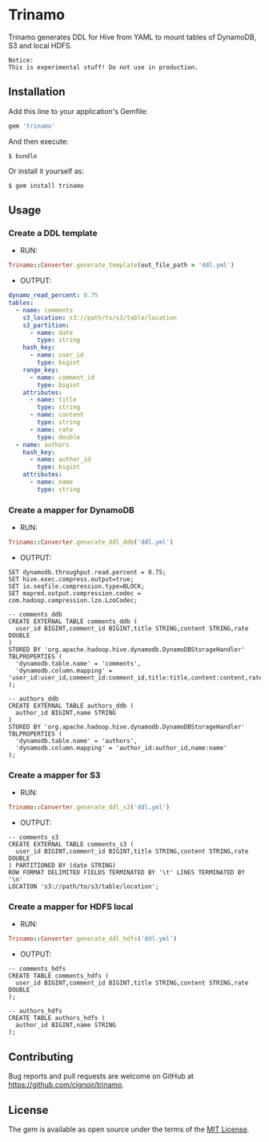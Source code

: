 # Trinamo

Trinamo generates DDL for Hive from YAML
to mount tables of DynamoDB, S3 and local HDFS.

```
Notice:
This is experimental stuff! Do not use in production.
```

## Installation

Add this line to your application's Gemfile:

```ruby
gem 'trinamo'
```

And then execute:

    $ bundle

Or install it yourself as:

    $ gem install trinamo

## Usage

### Create a DDL template

* RUN:
```ruby
Trinamo::Converter.generate_template(out_file_path = 'ddl.yml')
```

* OUTPUT:
```yaml
dynamo_read_percent: 0.75
tables:
  - name: comments
    s3_location: s3://path/to/s3/table/location
    s3_partition:
      - name: date
        type: string
    hash_key:
      - name: user_id
        type: bigint
    range_key:
      - name: comment_id
        type: bigint
    attributes:
      - name: title
        type: string
      - name: content
        type: string
      - name: rate
        type: double
  - name: authors
    hash_key:
      - name: author_id
        type: bigint
    attributes:
      - name: name
        type: string
```

### Create a mapper for DynamoDB

* RUN:
```ruby
Trinamo::Converter.generate_ddl_ddb('ddl.yml')
```

* OUTPUT:
```hql
SET dynamodb.throughput.read.percent = 0.75;
SET hive.exec.compress.output=true;
SET io.seqfile.compression.type=BLOCK;
SET mapred.output.compression.codec = com.hadoop.compression.lzo.LzoCodec;

-- comments_ddb
CREATE EXTERNAL TABLE comments_ddb (
  user_id BIGINT,comment_id BIGINT,title STRING,content STRING,rate DOUBLE
)
STORED BY 'org.apache.hadoop.hive.dynamodb.DynamoDBStorageHandler'
TBLPROPERTIES (
  'dynamodb.table.name' = 'comments',
  'dynamodb.column.mapping' = 'user_id:user_id,comment_id:comment_id,title:title,content:content,rate:rate'
);

-- authors_ddb
CREATE EXTERNAL TABLE authors_ddb (
  author_id BIGINT,name STRING
)
STORED BY 'org.apache.hadoop.hive.dynamodb.DynamoDBStorageHandler'
TBLPROPERTIES (
  'dynamodb.table.name' = 'authors',
  'dynamodb.column.mapping' = 'author_id:author_id,name:name'
);
```

### Create a mapper for S3
* RUN:
```ruby
Trinamo::Converter.generate_ddl_s3('ddl.yml')
```

* OUTPUT:
```hql
-- comments_s3
CREATE EXTERNAL TABLE comments_s3 (
  user_id BIGINT,comment_id BIGINT,title STRING,content STRING,rate DOUBLE
) PARTITIONED BY (date STRING)
ROW FORMAT DELIMITED FIELDS TERMINATED BY '\t' LINES TERMINATED BY '\n'
LOCATION 's3://path/to/s3/table/location';
```

### Create a mapper for HDFS local
* RUN:
```ruby
Trinamo::Converter.generate_ddl_hdfs('ddl.yml')
```

* OUTPUT:
```hql
-- comments_hdfs
CREATE TABLE comments_hdfs (
  user_id BIGINT,comment_id BIGINT,title STRING,content STRING,rate DOUBLE
);

-- authors_hdfs
CREATE TABLE authors_hdfs (
  author_id BIGINT,name STRING
);
```

## Contributing

Bug reports and pull requests are welcome on GitHub at https://github.com/cignoir/trinamo.


## License

The gem is available as open source under the terms of the [MIT License](http://opensource.org/licenses/MIT).


